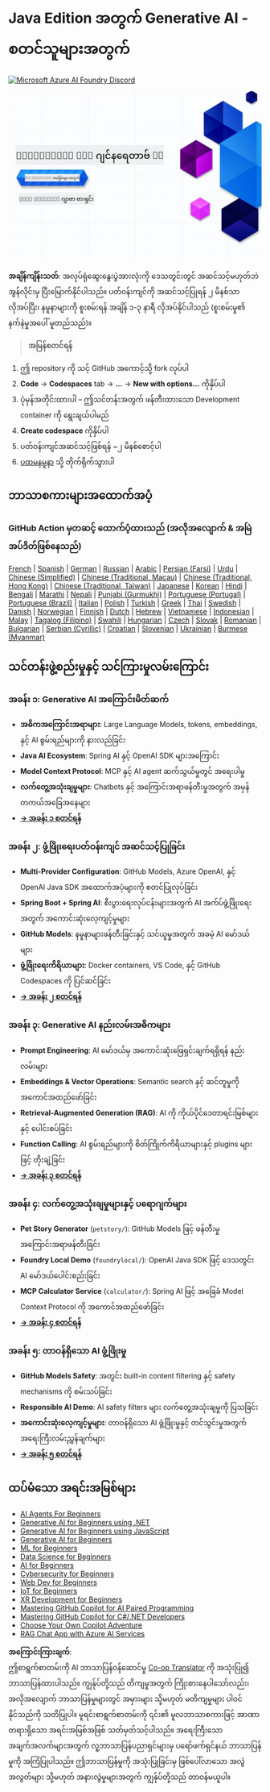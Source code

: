 <!--
CO_OP_TRANSLATOR_METADATA:
{
  "original_hash": "b4c05c53b67571aee42e9532404f2fb8",
  "translation_date": "2025-07-28T11:17:47+00:00",
  "source_file": "README.md",
  "language_code": "my"
}
-->
# Java Edition အတွက် Generative AI - စတင်သူများအတွက်  
[![Microsoft Azure AI Foundry Discord](https://dcbadge.limes.pink/api/server/ByRwuEEgH4)](https://discord.com/invite/ByRwuEEgH4)

![Generative AI for Beginners - Java Edition](../../translated_images/beg-genai-series.8b48be9951cc574c25f8a3accba949bfd03c2f008e2c613283a1b47316fbee68.my.png)

**အချိန်ကျိန်းသတ်**: အလုပ်ရုံဆွေးနွေးပွဲအားလုံးကို ဒေသတွင်းတွင် အဆင်သင့်မဟုတ်ဘဲ အွန်လိုင်းမှ ပြီးမြောက်နိုင်ပါသည်။ ပတ်ဝန်းကျင်ကို အဆင်သင့်ပြုရန် ၂ မိနစ်သာ လိုအပ်ပြီး၊ နမူနာများကို စူးစမ်းရန် အချိန် ၁-၃ နာရီ လိုအပ်နိုင်ပါသည် (စူးစမ်းမှု၏ နက်နဲမှုအပေါ် မူတည်သည်)။

> **အမြန်စတင်ရန်**

1. ဤ repository ကို သင့် GitHub အကောင့်သို့ fork လုပ်ပါ  
2. **Code** → **Codespaces** tab → **...** → **New with options...** ကိုနှိပ်ပါ  
3. ပုံမှန်အတိုင်းထားပါ – ဤသင်တန်းအတွက် ဖန်တီးထားသော Development container ကို ရွေးချယ်ပါမည်  
4. **Create codespace** ကိုနှိပ်ပါ  
5. ပတ်ဝန်းကျင်အဆင်သင့်ဖြစ်ရန် ~၂ မိနစ်စောင့်ပါ  
6. [ပထမနမူနာ](./02-SetupDevEnvironment/README.md#step-2-create-a-github-personal-access-token) သို့ တိုက်ရိုက်သွားပါ  

## ဘာသာစကားများအထောက်အပံ့

### GitHub Action မှတဆင့် ထောက်ပံ့ထားသည် (အလိုအလျောက် & အမြဲအပ်ဒိတ်ဖြစ်နေသည်)

[French](../fr/README.md) | [Spanish](../es/README.md) | [German](../de/README.md) | [Russian](../ru/README.md) | [Arabic](../ar/README.md) | [Persian (Farsi)](../fa/README.md) | [Urdu](../ur/README.md) | [Chinese (Simplified)](../zh/README.md) | [Chinese (Traditional, Macau)](../mo/README.md) | [Chinese (Traditional, Hong Kong)](../hk/README.md) | [Chinese (Traditional, Taiwan)](../tw/README.md) | [Japanese](../ja/README.md) | [Korean](../ko/README.md) | [Hindi](../hi/README.md) | [Bengali](../bn/README.md) | [Marathi](../mr/README.md) | [Nepali](../ne/README.md) | [Punjabi (Gurmukhi)](../pa/README.md) | [Portuguese (Portugal)](../pt/README.md) | [Portuguese (Brazil)](../br/README.md) | [Italian](../it/README.md) | [Polish](../pl/README.md) | [Turkish](../tr/README.md) | [Greek](../el/README.md) | [Thai](../th/README.md) | [Swedish](../sv/README.md) | [Danish](../da/README.md) | [Norwegian](../no/README.md) | [Finnish](../fi/README.md) | [Dutch](../nl/README.md) | [Hebrew](../he/README.md) | [Vietnamese](../vi/README.md) | [Indonesian](../id/README.md) | [Malay](../ms/README.md) | [Tagalog (Filipino)](../tl/README.md) | [Swahili](../sw/README.md) | [Hungarian](../hu/README.md) | [Czech](../cs/README.md) | [Slovak](../sk/README.md) | [Romanian](../ro/README.md) | [Bulgarian](../bg/README.md) | [Serbian (Cyrillic)](../sr/README.md) | [Croatian](../hr/README.md) | [Slovenian](../sl/README.md) | [Ukrainian](../uk/README.md) | [Burmese (Myanmar)](./README.md)

## သင်တန်းဖွဲ့စည်းမှုနှင့် သင်ကြားမှုလမ်းကြောင်း

### **အခန်း ၁: Generative AI အကြောင်းမိတ်ဆက်**
- **အဓိကအကြောင်းအရာများ**: Large Language Models, tokens, embeddings, နှင့် AI စွမ်းရည်များကို နားလည်ခြင်း  
- **Java AI Ecosystem**: Spring AI နှင့် OpenAI SDK များအကြောင်း  
- **Model Context Protocol**: MCP နှင့် AI agent ဆက်သွယ်မှုတွင် အရေးပါမှု  
- **လက်တွေ့အသုံးချမှုများ**: Chatbots နှင့် အကြောင်းအရာဖန်တီးမှုအတွက် အမှန်တကယ်အခြေအနေများ  
- **[→ အခန်း ၁ စတင်ရန်](./01-IntroToGenAI/README.md)**  

### **အခန်း ၂: ဖွံ့ဖြိုးရေးပတ်ဝန်းကျင် အဆင်သင့်ပြုခြင်း**
- **Multi-Provider Configuration**: GitHub Models, Azure OpenAI, နှင့် OpenAI Java SDK အထောက်အပံ့များကို စတင်ပြုလုပ်ခြင်း  
- **Spring Boot + Spring AI**: စီးပွားရေးလုပ်ငန်းများအတွက် AI အက်ပ်ဖွံ့ဖြိုးရေးအတွက် အကောင်းဆုံးလေ့ကျင့်မှုများ  
- **GitHub Models**: နမူနာများဖန်တီးခြင်းနှင့် သင်ယူမှုအတွက် အခမဲ့ AI မော်ဒယ်များ  
- **ဖွံ့ဖြိုးရေးကိရိယာများ**: Docker containers, VS Code, နှင့် GitHub Codespaces ကို ပြင်ဆင်ခြင်း  
- **[→ အခန်း ၂ စတင်ရန်](./02-SetupDevEnvironment/README.md)**  

### **အခန်း ၃: Generative AI နည်းလမ်းအဓိကများ**
- **Prompt Engineering**: AI မော်ဒယ်မှ အကောင်းဆုံးဖြေရှင်းချက်ရရှိရန် နည်းလမ်းများ  
- **Embeddings & Vector Operations**: Semantic search နှင့် ဆင်တူမှုကို အကောင်အထည်ဖော်ခြင်း  
- **Retrieval-Augmented Generation (RAG)**: AI ကို ကိုယ်ပိုင်ဒေတာရင်းမြစ်များနှင့် ပေါင်းစပ်ခြင်း  
- **Function Calling**: AI စွမ်းရည်များကို စိတ်ကြိုက်ကိရိယာများနှင့် plugins များဖြင့် တိုးချဲ့ခြင်း  
- **[→ အခန်း ၃ စတင်ရန်](./03-CoreGenerativeAITechniques/README.md)**  

### **အခန်း ၄: လက်တွေ့အသုံးချမှုများနှင့် ပရောဂျက်များ**
- **Pet Story Generator** (`petstory/`): GitHub Models ဖြင့် ဖန်တီးမှုအကြောင်းအရာဖန်တီးခြင်း  
- **Foundry Local Demo** (`foundrylocal/`): OpenAI Java SDK ဖြင့် ဒေသတွင်း AI မော်ဒယ်ပေါင်းစည်းခြင်း  
- **MCP Calculator Service** (`calculator/`): Spring AI ဖြင့် အခြေခံ Model Context Protocol ကို အကောင်အထည်ဖော်ခြင်း  
- **[→ အခန်း ၄ စတင်ရန်](./04-PracticalSamples/README.md)**  

### **အခန်း ၅: တာဝန်ရှိသော AI ဖွံ့ဖြိုးမှု**
- **GitHub Models Safety**: အတွင်း built-in content filtering နှင့် safety mechanisms ကို စမ်းသပ်ခြင်း  
- **Responsible AI Demo**: AI safety filters များ လက်တွေ့အသုံးချမှုကို ပြသခြင်း  
- **အကောင်းဆုံးလေ့ကျင့်မှုများ**: တာဝန်ရှိသော AI ဖွံ့ဖြိုးမှုနှင့် တင်သွင်းမှုအတွက် အရေးကြီးလမ်းညွှန်ချက်များ  
- **[→ အခန်း ၅ စတင်ရန်](./05-ResponsibleGenAI/README.md)**  

## ထပ်မံသော အရင်းအမြစ်များ

- [AI Agents For Beginners](https://github.com/microsoft/ai-agents-for-beginners)  
- [Generative AI for Beginners using .NET](https://github.com/microsoft/Generative-AI-for-beginners-dotnet)  
- [Generative AI for Beginners using JavaScript](https://github.com/microsoft/generative-ai-with-javascript)  
- [Generative AI for Beginners](https://github.com/microsoft/generative-ai-for-beginners)  
- [ML for Beginners](https://aka.ms/ml-beginners)  
- [Data Science for Beginners](https://aka.ms/datascience-beginners)  
- [AI for Beginners](https://aka.ms/ai-beginners)  
- [Cybersecurity for Beginners](https://github.com/microsoft/Security-101)  
- [Web Dev for Beginners](https://aka.ms/webdev-beginners)  
- [IoT for Beginners](https://aka.ms/iot-beginners)  
- [XR Development for Beginners](https://github.com/microsoft/xr-development-for-beginners)  
- [Mastering GitHub Copilot for AI Paired Programming](https://aka.ms/GitHubCopilotAI)  
- [Mastering GitHub Copilot for C#/.NET Developers](https://github.com/microsoft/mastering-github-copilot-for-dotnet-csharp-developers)  
- [Choose Your Own Copilot Adventure](https://github.com/microsoft/CopilotAdventures)  
- [RAG Chat App with Azure AI Services](https://github.com/Azure-Samples/azure-search-openai-demo-java)  

**အကြောင်းကြားချက်**:  
ဤစာရွက်စာတမ်းကို AI ဘာသာပြန်ဝန်ဆောင်မှု [Co-op Translator](https://github.com/Azure/co-op-translator) ကို အသုံးပြု၍ ဘာသာပြန်ထားပါသည်။ ကျွန်ုပ်တို့သည် တိကျမှုအတွက် ကြိုးစားနေပါသော်လည်း၊ အလိုအလျောက် ဘာသာပြန်မှုများတွင် အမှားများ သို့မဟုတ် မတိကျမှုများ ပါဝင်နိုင်သည်ကို သတိပြုပါ။ မူရင်းစာရွက်စာတမ်းကို ၎င်း၏ မူလဘာသာစကားဖြင့် အာဏာတရားရှိသော အရင်းအမြစ်အဖြစ် သတ်မှတ်သင့်ပါသည်။ အရေးကြီးသော အချက်အလက်များအတွက် လူ့ဘာသာပြန်ပညာရှင်များမှ ပရော်ဖက်ရှင်နယ် ဘာသာပြန်မှုကို အကြံပြုပါသည်။ ဤဘာသာပြန်မှုကို အသုံးပြုခြင်းမှ ဖြစ်ပေါ်လာသော အလွဲအလွတ်များ သို့မဟုတ် အနားလွဲမှုများအတွက် ကျွန်ုပ်တို့သည် တာဝန်မယူပါ။